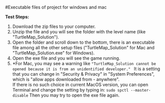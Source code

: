 #Executable files of project for windows and mac

**Test Steps:** </br>
1. Download the zip files to your computer.
2. Unzip the file and you will see the folder with the level name (like "TurtleMap_Solution").
3. Open the folder and scroll down to the bottom, there is an executable file among all the other setup files ("TurtleMap_Solution" for Mac and "TurtleMap_Solution.exe" for Windows).
4. Open the exe file and you will see the game running.
5. *For Mac, you may see a warning like 
```"TurtleMap_Solution cannot be opened because it is from an unidentified developer." ```
It is a setting that you can change in "Security & Privacy" in "System Preferences", which is "allow apps downloaded from - anywhere". </br>
If there is no such choice in current MacOS version, you can open Terminal and change the setting by typing in:
```sudo spctl --master-disable```
Then you may try to open the exe file again.
